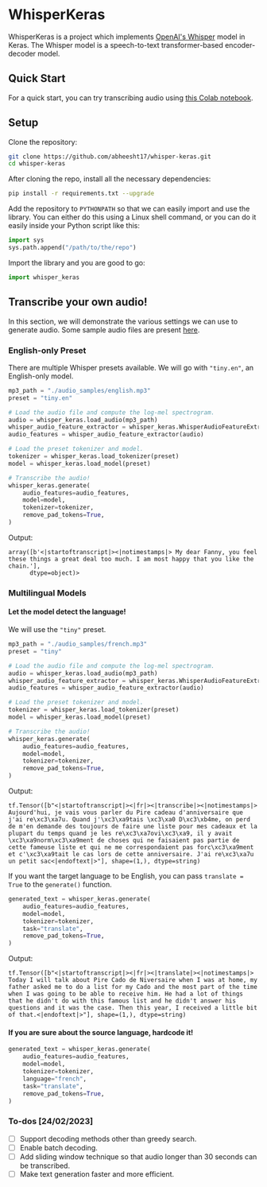 # WhisperKeras

WhisperKeras is a project which implements [OpenAI's Whisper](https://openai.com/blog/whisper/)
model in Keras. The Whisper model is a speech-to-text transformer-based
encoder-decoder model.

## Quick Start

For a quick start, you can try transcribing audio using [this Colab notebook](https://colab.research.google.com/drive/1SjKogodXfQwZvNnfBU6Mlkn9NN1w7WFQ?usp=sharing).

## Setup

Clone the repository:

```sh
git clone https://github.com/abheesht17/whisper-keras.git
cd whisper-keras
```

After cloning the repo, install all the necessary dependencies:

```sh
pip install -r requirements.txt --upgrade
```

Add the repository to `PYTHONPATH` so that we can easily import and use the
library. You can either do this using a Linux shell command, or you can do it
easily inside your Python script like this:

```python
import sys
sys.path.append("/path/to/the/repo")
```

Import the library and you are good to go:

```python
import whisper_keras
```

## Transcribe your own audio!

In this section, we will demonstrate the various settings we can use to
generate audio. Some sample audio files are present [here](https://github.com/abheesht17/whisper-keras).

### English-only Preset

There are multiple Whisper presets available. We will go with `"tiny.en"`, an
English-only model.

```python
mp3_path = "./audio_samples/english.mp3"
preset = "tiny.en"

# Load the audio file and compute the log-mel spectrogram.
audio = whisper_keras.load_audio(mp3_path)
whisper_audio_feature_extractor = whisper_keras.WhisperAudioFeatureExtractor()
audio_features = whisper_audio_feature_extractor(audio)

# Load the preset tokenizer and model.
tokenizer = whisper_keras.load_tokenizer(preset)
model = whisper_keras.load_model(preset)

# Transcribe the audio!
whisper_keras.generate(
    audio_features=audio_features,
    model=model,
    tokenizer=tokenizer,
    remove_pad_tokens=True,
)
```

Output:
```
array([b'<|startoftranscript|><|notimestamps|> My dear Fanny, you feel these things a great deal too much. I am most happy that you like the chain.'],
      dtype=object)>
```

### Multilingual Models

#### Let the model detect the language!

We will use the `"tiny"` preset.

```python
mp3_path = "./audio_samples/french.mp3"
preset = "tiny"

# Load the audio file and compute the log-mel spectrogram.
audio = whisper_keras.load_audio(mp3_path)
whisper_audio_feature_extractor = whisper_keras.WhisperAudioFeatureExtractor()
audio_features = whisper_audio_feature_extractor(audio)

# Load the preset tokenizer and model.
tokenizer = whisper_keras.load_tokenizer(preset)
model = whisper_keras.load_model(preset)

# Transcribe the audio!
whisper_keras.generate(
    audio_features=audio_features,
    model=model,
    tokenizer=tokenizer,
    remove_pad_tokens=True,
)
```

Output:
```
tf.Tensor([b"<|startoftranscript|><|fr|><|transcribe|><|notimestamps|> Aujourd'hui, je vais vous parler du Pire cadeau d'anniversaire que j'ai re\xc3\xa7u. Quand j'\xc3\xa9tais \xc3\xa0 D\xc3\xb4me, on perd de m'en demande des toujours de faire une liste pour mes cadeaux et la plupart du temps quand je les re\xc3\xa7ovi\xc3\xa9, il y avait \xc3\xa9norm\xc3\xa9ment de choses qui ne faisaient pas partie de cette fameuse liste et qui ne me correspondaient pas forc\xc3\xa9ment et c'\xc3\xa9tait le cas lors de cette anniversaire. J'ai re\xc3\xa7u un petit sac<|endoftext|>"], shape=(1,), dtype=string)
```


If you want the target language to be English, you can pass `translate = True` to
the `generate()` function.

```python
generated_text = whisper_keras.generate(
    audio_features=audio_features,
    model=model,
    tokenizer=tokenizer,
    task="translate",
    remove_pad_tokens=True,
)
```

Output:
```
tf.Tensor([b"<|startoftranscript|><|fr|><|translate|><|notimestamps|> Today I will talk about Pire Cado de Niversaire when I was at home, my father asked me to do a list for my Cado and the most part of the time when I was going to be able to receive him. He had a lot of things that he didn't do with this famous list and he didn't answer his questions and it was the case. Then this year, I received a little bit of that.<|endoftext|>"], shape=(1,), dtype=string)
```

#### If you are sure about the source language, hardcode it!

```python
generated_text = whisper_keras.generate(
    audio_features=audio_features,
    model=model,
    tokenizer=tokenizer,
    language="french",
    task="translate",
    remove_pad_tokens=True,
)
```

### To-dos [24/02/2023]

- [ ] Support decoding methods other than greedy search.
- [ ] Enable batch decoding.
- [ ] Add sliding window technique so that audio longer than 30 seconds can be transcribed.
- [ ] Make text generation faster and more efficient.
